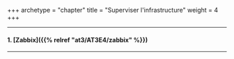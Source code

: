 +++
archetype = "chapter"
title = "Superviser l'infrastructure"
weight = 4
+++

---

#### 1. [Zabbix]({{% relref "at3/AT3E4/zabbix" %}})

---
